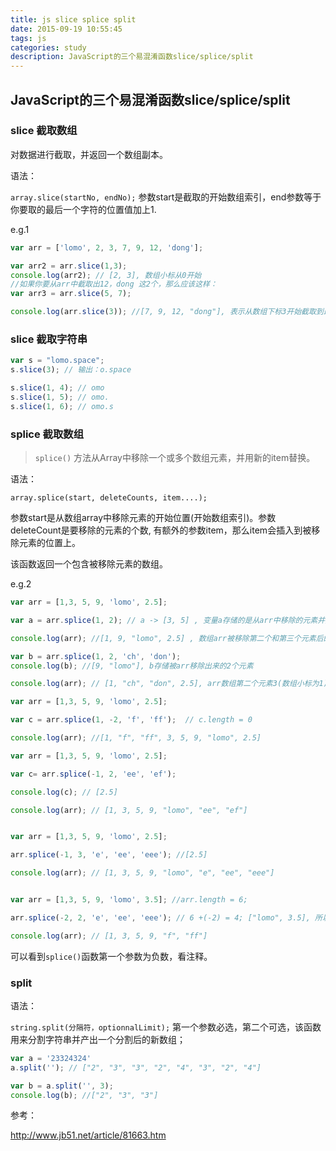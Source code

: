 ```yaml
---
title: js slice splice split
date: 2015-09-19 10:55:45
tags: js
categories: study
description: JavaScript的三个易混淆函数slice/splice/split
---
```


## JavaScript的三个易混淆函数slice/splice/split

### slice 截取数组

对数据进行截取，并返回一个数组副本。


语法：
    
`array.slice(startNo, endNo);`
参数start是截取的开始数组索引，end参数等于你要取的最后一个字符的位置值加上1.

e.g.1
```js
var arr = ['lomo', 2, 3, 7, 9, 12, 'dong'];

var arr2 = arr.slice(1,3);
console.log(arr2); // [2, 3], 数组小标从0开始
//如果你要从arr中截取出12，dong 这2个，那么应该这样：
var arr3 = arr.slice(5, 7); 

console.log(arr.slice(3)); //[7, 9, 12, "dong"], 表示从数组下标3开始截取到最后结束。
```

### slice 截取字符串

```js
var s = "lomo.space";
s.slice(3); // 输出：o.space

s.slice(1, 4); // omo
s.slice(1, 5); // omo.
s.slice(1, 6); // omo.s
```


### splice 截取数组

> `splice()` 方法从Array中移除一个或多个数组元素，并用新的item替换。

语法：

`array.splice(start, deleteCounts, item....);` 

参数start是从数组array中移除元素的开始位置(开始数组索引)。参数deleteCount是要移除的元素的个数, 有额外的参数item，那么item会插入到被移除元素的位置上。

该函数返回一个包含被移除元素的数组。

e.g.2
```js
var arr = [1,3, 5, 9, 'lomo', 2.5];

var a = arr.splice(1, 2); // a -> [3, 5] , 变量a存储的是从arr中移除的元素并按顺序形成新的数组a

console.log(arr); //[1, 9, "lomo", 2.5] , 数组arr被移除第二个和第三个元素后的结果

var b = arr.splice(1, 2, 'ch', 'don');
console.log(b); //[9, "lomo"], b存储被arr移除出来的2个元素

console.log(arr); // [1, "ch", "don", 2.5], arr数组第二个元素3(数组小标为1) 和第三个元素5被移除并被新的元素 'ch' 和 'don' 依次替换。

```

```js
var arr = [1,3, 5, 9, 'lomo', 2.5];

var c = arr.splice(1, -2, 'f', 'ff');  // c.length = 0

console.log(arr); //[1, "f", "ff", 3, 5, 9, "lomo", 2.5]

```

```js
var arr = [1,3, 5, 9, 'lomo', 2.5];

var c= arr.splice(-1, 2, 'ee', 'ef');

console.log(c); // [2.5]

console.log(arr); // [1, 3, 5, 9, "lomo", "ee", "ef"]


var arr = [1,3, 5, 9, 'lomo', 2.5];

arr.splice(-1, 3, 'e', 'ee', 'eee'); //[2.5]

console.log(arr); // [1, 3, 5, 9, "lomo", "e", "ee", "eee"]


var arr = [1,3, 5, 9, 'lomo', 3.5]; //arr.length = 6;

arr.splice(-2, 2, 'e', 'ee', 'eee'); // 6 +(-2) = 4; ["lomo", 3.5], 所以从数组小标为4的第五个元素lomo开始截取替换

console.log(arr); // [1, 3, 5, 9, "f", "ff"]

```

可以看到`splice()`函数第一个参数为负数，看注释。


### split

语法：

`string.split(分隔符，optionnalLimit);` 第一个参数必选，第二个可选，该函数用来分割字符串并产出一个分割后的新数组；

```js
var a = '23324324'
a.split(''); // ["2", "3", "3", "2", "4", "3", "2", "4"]

var b = a.split('', 3);
console.log(b); //["2", "3", "3"]
```


参考：

http://www.jb51.net/article/81663.htm
